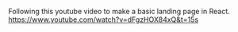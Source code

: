 Following this youtube video to make a basic landing page in React.
https://www.youtube.com/watch?v=dFgzHOX84xQ&t=15s